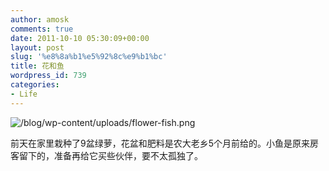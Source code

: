 ```yaml
---
author: amosk
comments: true
date: 2011-10-10 05:30:09+00:00
layout: post
slug: '%e8%8a%b1%e5%92%8c%e9%b1%bc'
title: 花和鱼
wordpress_id: 739
categories:
- Life
---
```


![/blog/wp-content/uploads/flower-fish.png](/blog/wp-content/uploads/flower-fish.png)

前天在家里栽种了9盆绿萝，花盆和肥料是农大老乡5个月前给的。小鱼是原来房客留下的，准备再给它买些伙伴，要不太孤独了。
